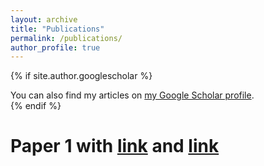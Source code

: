 ```yaml
---
layout: archive
title: "Publications"
permalink: /publications/
author_profile: true
---
```


{% if site.author.googlescholar %}
  <div class="wordwrap">You can also find my articles on <a href="{{site.author.googlescholar}}">my Google Scholar profile</a>.</div>
{% endif %}

# Paper 1 with [link](http://AlexMoreo.github.io/files/DV-TKDD.2023.pdf) and [link](../files/DV-TKDD.2023.pdf)

